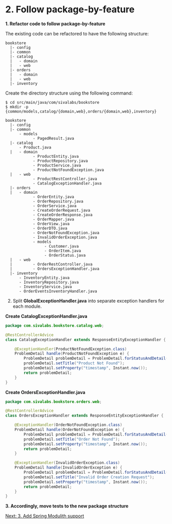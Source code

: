 # 2. Follow package-by-feature

**1. Refactor code to follow package-by-feature**

The existing code can be refactored to have the following structure:

```
bookstore
  |- config
  |- common
  |- catalog
  |   - domain
  |   - web
  |- orders
  |   - domain
  |   - web
  |- inventory
```

Create the directory structure using the following command:

```shell
$ cd src/main/java/com/sivalabs/bookstore
$ mkdir -p {common/models,catalog/{domain,web},orders/{domain,web},inventory}
```


```
bookstore
  |- config
  |- common
      - models
            - PagedResult.java
  |- catalog
      - Product.java
  |   - domain
            - ProductEntity.java
            - ProductRepository.java
            - ProductService.java
            - ProductNotFoundException.java
  |   - web
            - ProductRestController.java
            - CatalogExceptionHandler.java
  |- orders
  |   - domain
            - OrderEntity.java
            - OrderRepository.java
            - OrderService.java
            - CreateOrderRequest.java
            - CreateOrderResponse.java
            - OrderMapper.java
            - OrderView.java
            - OrderDTO.java
            - OrderNotFoundException.java
            - InvalidOrderException.java
            - models
                 - Customer.java
                 - OrderItem.java
                 - OrderStatus.java
  |   - web
  |         - OrderRestController.java
  |         - OrdersExceptionHandler.java
  |- inventory
      - InventoryEntity.java
      - InventoryRepository.java
      - InventoryService.java
      - OrderEventsInventoryHandler.java
```

2. Split **GlobalExceptionHandler.java** into separate exception handlers for each module. 

**Create CatalogExceptionHandler.java**

```java
package com.sivalabs.bookstore.catalog.web;

@RestControllerAdvice
class CatalogExceptionHandler extends ResponseEntityExceptionHandler {

    @ExceptionHandler(ProductNotFoundException.class)
    ProblemDetail handle(ProductNotFoundException e) {
        ProblemDetail problemDetail = ProblemDetail.forStatusAndDetail(HttpStatus.NOT_FOUND, e.getMessage());
        problemDetail.setTitle("Product Not Found");
        problemDetail.setProperty("timestamp", Instant.now());
        return problemDetail;
    }
}
```

**Create OrdersExceptionHandler.java**

```java
package com.sivalabs.bookstore.orders.web;

@RestControllerAdvice
class OrdersExceptionHandler extends ResponseEntityExceptionHandler {

    @ExceptionHandler(OrderNotFoundException.class)
    ProblemDetail handle(OrderNotFoundException e) {
        ProblemDetail problemDetail = ProblemDetail.forStatusAndDetail(HttpStatus.NOT_FOUND, e.getMessage());
        problemDetail.setTitle("Order Not Found");
        problemDetail.setProperty("timestamp", Instant.now());
        return problemDetail;
    }

    @ExceptionHandler(InvalidOrderException.class)
    ProblemDetail handle(InvalidOrderException e) {
        ProblemDetail problemDetail = ProblemDetail.forStatusAndDetail(HttpStatus.BAD_REQUEST, e.getMessage());
        problemDetail.setTitle("Invalid Order Creation Request");
        problemDetail.setProperty("timestamp", Instant.now());
        return problemDetail;
    }
}
```

**3. Accordingly, move tests to the new package structure**


[Next: 3. Add Spring Modulith support](step-3.md)